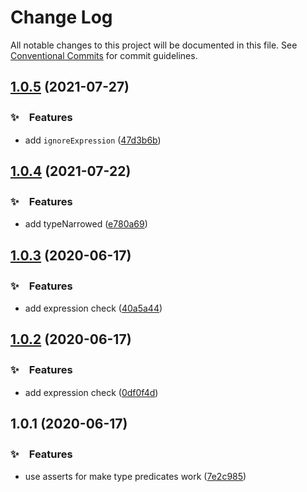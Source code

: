 # Change Log

All notable changes to this project will be documented in this file.
See [Conventional Commits](https://conventionalcommits.org) for commit guidelines.

## [1.0.5](https://github.com/bluelovers/ws-ts-type/compare/ts-type-predicates@1.0.4...ts-type-predicates@1.0.5) (2021-07-27)


### ✨　Features

* add `ignoreExpression` ([47d3b6b](https://github.com/bluelovers/ws-ts-type/commit/47d3b6bda19a27c5c23cf7ea6f7674358bb8123c))





## [1.0.4](https://github.com/bluelovers/ws-ts-type/compare/ts-type-predicates@1.0.3...ts-type-predicates@1.0.4) (2021-07-22)


### ✨　Features

* add typeNarrowed ([e780a69](https://github.com/bluelovers/ws-ts-type/commit/e780a6924756090f8f9f13e00c91e67afa7fc6c3))





## [1.0.3](https://github.com/bluelovers/ws-ts-type/compare/ts-type-predicates@1.0.2...ts-type-predicates@1.0.3) (2020-06-17)


### ✨　Features

* add expression check ([40a5a44](https://github.com/bluelovers/ws-ts-type/commit/40a5a44982a8edff21d97bafbe9147bdfcc6ca60))





## [1.0.2](https://github.com/bluelovers/ws-ts-type/compare/ts-type-predicates@1.0.1...ts-type-predicates@1.0.2) (2020-06-17)


### ✨　Features

* add expression check ([0df0f4d](https://github.com/bluelovers/ws-ts-type/commit/0df0f4d5669a89d342d6a8fe10309528d233a567))





## 1.0.1 (2020-06-17)


### ✨　Features

* use asserts for make type predicates work ([7e2c985](https://github.com/bluelovers/ws-ts-type/commit/7e2c985329bd4c5abf889f5128c98b0b89f99e9a))
